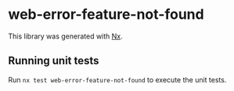 # web-error-feature-not-found

This library was generated with [Nx](https://nx.dev).

## Running unit tests

Run `nx test web-error-feature-not-found` to execute the unit tests.
